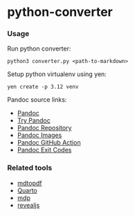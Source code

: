 # python-converter

### Usage

Run python converter:
```shell
python3 converter.py <path-to-markdown>
```

Setup python virtualenv using yen:
```shell
yen create -p 3.12 venv
```

Pandoc source links:

- [Pandoc](https://pandoc.org/)
- [Try Pandoc](https://pandoc.org/try/)
- [Pandoc Repository](https://github.com/jgm/pandoc)
- [Pandoc Images](https://github.com/pandoc/dockerfiles)
- [Pandoc GitHub Action](https://github.com/pandoc/pandoc-action-example)
- [Pandoc Exit Codes](https://pandoc.org/MANUAL.html#exit-codes)

### Related tools

- [mdtopdf](https://github.com/mandolyte/mdtopdf)
- [Quarto](https://github.com/quarto-dev/quarto)
- [mdp](https://github.com/visit1985/mdp)
- [revealjs](https://github.com/hakimel/reveal.js)

